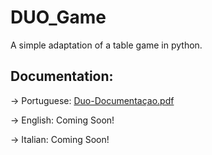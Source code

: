 # DUO_Game
A simple adaptation of a table game in python.

## Documentation:

  -> Portuguese: [Duo-Documentaçao.pdf](https://github.com/RaffaeleFiorillo/DUO_Game/files/6507987/Duo-Documentacao.pdf)
  
  -> English: Coming Soon!
  
  -> Italian: Coming Soon!
